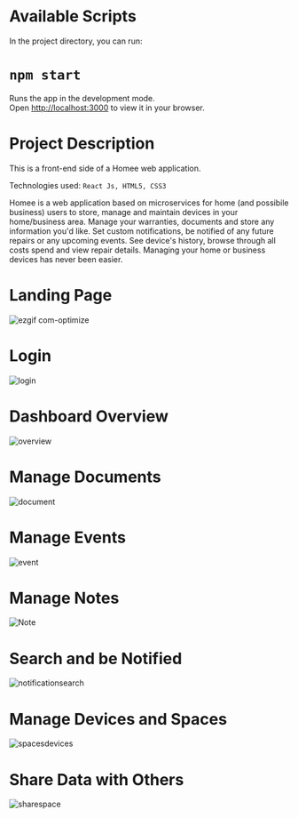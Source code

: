 # Available Scripts

In the project directory, you can run:

# `npm start`

Runs the app in the development mode.\
Open [http://localhost:3000](http://localhost:3000) to view it in your browser.

# Project Description

This is a front-end side of a Homee web application.

Technologies used: `React Js, HTML5, CSS3`

Homee is a web application based on microservices for home (and possibile business) users to store, manage and maintain devices in your home/business area. Manage your warranties, documents and store any information you'd like. Set custom notifications, be notified of any future repairs or any upcoming events. See device's history, browse through all costs spend and view repair details. Managing your home or business devices has never been easier.

# Landing Page

![ezgif com-optimize](https://github.com/damskw/homee-frontend/assets/105891229/1cb80d60-1329-439c-b742-3c41fbc18458)

# Login

![login](https://github.com/damskw/homee-frontend/assets/105891229/9580b3db-e4f7-4cc8-9f0c-a239fcf66494)

# Dashboard Overview

![overview](https://github.com/damskw/homee-frontend/assets/105891229/0803915e-8f67-43d7-8563-e2505dfc371e)

# Manage Documents

![document](https://github.com/damskw/homee-frontend/assets/105891229/89b84683-bd37-42c1-b43d-f91ac47c9911)

# Manage Events

![event](https://github.com/damskw/homee-frontend/assets/105891229/dda7adb9-6367-4976-9871-889a09995efc)

# Manage Notes

![Note](https://github.com/damskw/homee-frontend/assets/105891229/b16fd7ce-e962-407b-8d27-aa95c96ae016)

# Search and be Notified

![notificationsearch](https://github.com/damskw/homee-frontend/assets/105891229/d30f64b1-e257-4d3a-a76d-cc97bb71da95)

# Manage Devices and Spaces

![spacesdevices](https://github.com/damskw/homee-frontend/assets/105891229/59bf5bcc-b69d-4be3-ae17-325ce7f871ad)

# Share Data with Others

![sharespace](https://github.com/damskw/homee-frontend/assets/105891229/88599eb1-9ada-4dbe-b1a4-3a8afa553e48)
